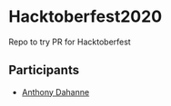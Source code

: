 # Hacktoberfest2020
Repo to try PR for Hacktoberfest

## Participants

* [Anthony Dahanne](https://github.com/anthonydahanne)
